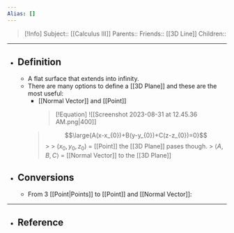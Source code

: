 ```yaml
---
Alias: []
---
```

> [!Info]
> Subject:: [[Calculus III]]
> Parents:: 
> Friends:: [[3D Line]]
> Children:: 
---
- ## Definition
	- A flat surface that extends into infinity.
	- There are many options to define a [[3D Plane]] and these are the most useful:
		- [[Normal Vector]] and [[Point]]
		  > [!Equation]
		  >![[Screenshot 2023-08-31 at 12.45.36 AM.png|400]]
		>  $$\large{A(x-x_{0})+B(y-y_{0})+C(z-z_{0})=0}$$
		  > 
		  > $(x_{0},y_{0},z_{0})$ = [[Point]] the [[3D Plane]] pases though.
		  > $\left\langle A,B,C \right\rangle$ = [[Normal Vector]] to the [[3D Plane]]
		  
- ## Conversions
	- From 3 [[Point|Points]] to [[Point]] and [[Normal Vector]]:
---
- ## Reference